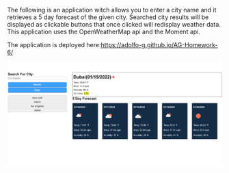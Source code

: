 The following is an application witch allows you to enter a city name and it retrieves a 5 day forecast of the given city. Searched city results will be displayed as clickable buttons that once clicked will redisplay weather data. This application uses the OpenWeatherMap api and the Moment api.

The application is deployed here:https://adolfo-g.github.io/AG-Homework-6/

![](assets/image/preview.jpeg)
